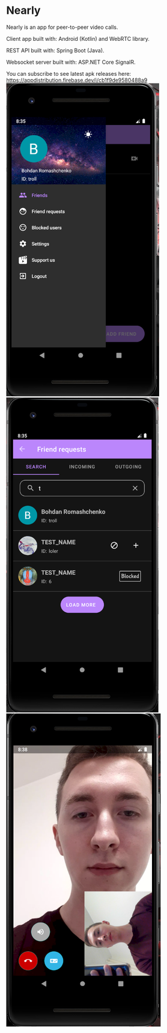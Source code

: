 # Nearly

Nearly is an app for peer-to-peer video calls.


Client app built with: Android (Kotlin) and WebRTC library.


REST API built with: Spring Boot (Java).


Websocket server built with: ASP.NET Core SignalR.

You can subscribe to see latest apk releases here: https://appdistribution.firebase.dev/i/cb1f9de9580488a9
![Drawer](https://github.com/boroma4/nearly-public/blob/master/screenshots/drawer.PNG)
![Search](https://github.com/boroma4/nearly-public/blob/master/screenshots/search.PNG)
![Call](https://github.com/boroma4/nearly-public/blob/master/screenshots/call.PNG)

